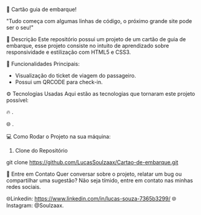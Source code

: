 🚀 Cartão guia de embarque!

"Tudo começa com algumas linhas de código, o próximo grande site pode ser o seu!"


📝 Descrição
Este repositório possui um projeto de um cartão de guia de embarque, esse projeto consiste no intuito de aprendizado sobre responsividade e estilização com HTML5 e CSS3.


🔑 Funcionalidades Principais:

 - Visualização do ticket de viagem do passageiro.
- Possui um QRCODE para check-in.

⚙️ Tecnologias Usadas
Aqui estão as tecnologias que tornaram este projeto possível:

🔥 <HTML5></HTML5>.

🌐 <CSS3></CSS3>.

💻 Como Rodar o Projeto na sua máquina:

1. Clone do Repositório

git clone https://github.com/LucasSoulzaax/Cartao-de-embarque.git

💬 Entre em Contato
Quer conversar sobre o projeto, relatar um bug ou compartilhar uma sugestão? Não seja tímido, entre em contato nas minhas redes sociais.

🌐Linkedin: https://www.linkedin.com/in/lucas-souza-7365b3299/
🌐 Instagram: @Soulzaax.






